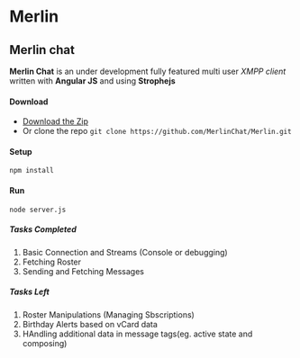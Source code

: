 Merlin
======

## Merlin chat

**Merlin Chat** is an under development fully featured multi user _XMPP client_ written with **Angular JS**  and using **Strophejs**

#### Download

* [Download the Zip](https://github.com/MerlinChat/Merlin/archive/master.zip)
* Or clone the repo  `git clone https://github.com/MerlinChat/Merlin.git`

#### Setup

```
npm install
```

#### Run

```
node server.js

```

##### Tasks Completed

1. Basic Connection and Streams (Console or debugging)
2. Fetching Roster
3. Sending and Fetching Messages

##### Tasks Left

1. Roster Manipulations (Managing Sbscriptions)
2. Birthday Alerts based on vCard data
3. HAndling additional data in message tags(eg. active state and composing)
